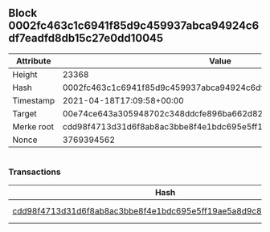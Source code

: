 ## Block 0002fc463c1c6941f85d9c459937abca94924c6df7eadfd8db15c27e0dd10045

Attribute | Value
--- | ---
Height | 23368
Hash | 0002fc463c1c6941f85d9c459937abca94924c6df7eadfd8db15c27e0dd10045
Timestamp | 2021-04-18T17:09:58+00:00
Target | 00e74ce643a305948702c348ddcfe896ba662d82c1a228faf4ad12250f07334e
Merke root | cdd98f4713d31d6f8ab8ac3bbe8f4e1bdc695e5ff19ae5a8d9c8cd53fe3edaa2
Nonce | 3769394562

```

```

### Transactions

Hash | Amount
--- | ---
[cdd98f4713d31d6f8ab8ac3bbe8f4e1bdc695e5ff19ae5a8d9c8cd53fe3edaa2](cdd98f4713d31d6f8ab8ac3bbe8f4e1bdc695e5ff19ae5a8d9c8cd53fe3edaa2.md) | 10.00000000 SKEPTI 
